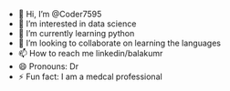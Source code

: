 - 👋 Hi, I’m @Coder7595
- 👀 I’m interested in data science
- 🌱 I’m currently learning python
- 💞️ I’m looking to collaborate on learning the languages
- 📫 How to reach me linkedin/balakumr
- 😄 Pronouns: Dr
- ⚡ Fun fact: I am a medcal professional

<!---
Coder7595/Coder7595 is a ✨ special ✨ repository because its `README.md` (this file) appears on your GitHub profile.
You can click the Preview link to take a look at your changes.
--->
